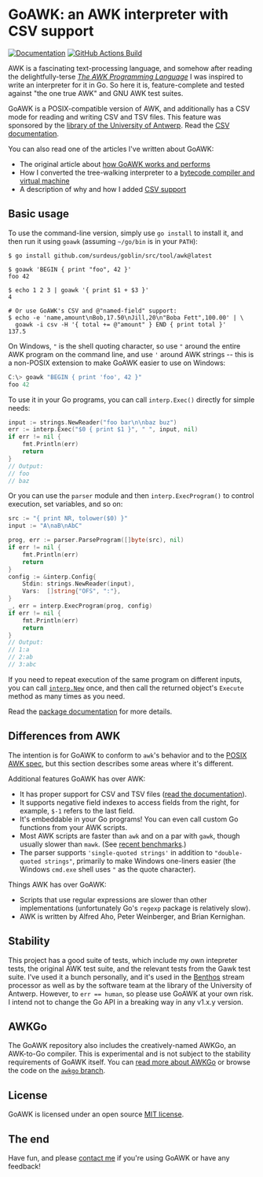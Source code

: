 
# GoAWK: an AWK interpreter with CSV support

[![Documentation](https://pkg.go.dev/badge/github.com/surdeus/goblin/src/tool/awk)](https://pkg.go.dev/github.com/surdeus/goblin/src/tool/awk)
[![GitHub Actions Build](https://github.com/surdeus/goblin/src/tool/awk/workflows/Go/badge.svg)](https://github.com/surdeus/goblin/src/tool/awk/actions?query=workflow%3AGo)


AWK is a fascinating text-processing language, and somehow after reading the delightfully-terse [*The AWK Programming Language*](https://ia802309.us.archive.org/25/items/pdfy-MgN0H1joIoDVoIC7/The_AWK_Programming_Language.pdf) I was inspired to write an interpreter for it in Go. So here it is, feature-complete and tested against "the one true AWK" and GNU AWK test suites.

GoAWK is a POSIX-compatible version of AWK, and additionally has a CSV mode for reading and writing CSV and TSV files. This feature was sponsored by the [library of the University of Antwerp](https://www.uantwerpen.be/en/library/). Read the [CSV documentation](https://github.com/surdeus/goblin/src/tool/awk/blob/master/csv.md).

You can also read one of the articles I've written about GoAWK:

* The original article about [how GoAWK works and performs](https://benhoyt.com/writings/goawk/)
* How I converted the tree-walking interpreter to a [bytecode compiler and virtual machine](https://benhoyt.com/writings/goawk-compiler-vm/)
* A description of why and how I added [CSV support](https://benhoyt.com/writings/goawk-csv/)


## Basic usage

To use the command-line version, simply use `go install` to install it, and then run it using `goawk` (assuming `~/go/bin` is in your `PATH`):

```shell
$ go install github.com/surdeus/goblin/src/tool/awk@latest

$ goawk 'BEGIN { print "foo", 42 }'
foo 42

$ echo 1 2 3 | goawk '{ print $1 + $3 }'
4

# Or use GoAWK's CSV and @"named-field" support:
$ echo -e 'name,amount\nBob,17.50\nJill,20\n"Boba Fett",100.00' | \
  goawk -i csv -H '{ total += @"amount" } END { print total }'
137.5
```

On Windows, `"` is the shell quoting character, so use `"` around the entire AWK program on the command line, and use `'` around AWK strings -- this is a non-POSIX extension to make GoAWK easier to use on Windows:

```powershell
C:\> goawk "BEGIN { print 'foo', 42 }"
foo 42
```

To use it in your Go programs, you can call `interp.Exec()` directly for simple needs:

```go
input := strings.NewReader("foo bar\n\nbaz buz")
err := interp.Exec("$0 { print $1 }", " ", input, nil)
if err != nil {
    fmt.Println(err)
    return
}
// Output:
// foo
// baz
```

Or you can use the `parser` module and then `interp.ExecProgram()` to control execution, set variables, and so on:

```go
src := "{ print NR, tolower($0) }"
input := "A\naB\nAbC"

prog, err := parser.ParseProgram([]byte(src), nil)
if err != nil {
    fmt.Println(err)
    return
}
config := &interp.Config{
    Stdin: strings.NewReader(input),
    Vars:  []string{"OFS", ":"},
}
_, err = interp.ExecProgram(prog, config)
if err != nil {
    fmt.Println(err)
    return
}
// Output:
// 1:a
// 2:ab
// 3:abc
```

If you need to repeat execution of the same program on different inputs, you can call [`interp.New`](https://pkg.go.dev/github.com/surdeus/goblin/src/tool/awk/interp#New) once, and then call the returned object's `Execute` method as many times as you need.

Read the [package documentation](https://pkg.go.dev/github.com/surdeus/goblin/src/tool/awk) for more details.


## Differences from AWK

The intention is for GoAWK to conform to `awk`'s behavior and to the [POSIX AWK spec](http://pubs.opengroup.org/onlinepubs/9699919799/utilities/awk.html), but this section describes some areas where it's different.

Additional features GoAWK has over AWK:

* It has proper support for CSV and TSV files ([read the documentation](https://github.com/surdeus/goblin/src/tool/awk/blob/master/csv.md)).
* It supports negative field indexes to access fields from the right, for example, `$-1` refers to the last field.
* It's embeddable in your Go programs! You can even call custom Go functions from your AWK scripts.
* Most AWK scripts are faster than `awk` and on a par with `gawk`, though usually slower than `mawk`. (See [recent benchmarks](https://benhoyt.com/writings/goawk-compiler-vm/#virtual-machine-results).)
* The parser supports `'single-quoted strings'` in addition to `"double-quoted strings"`, primarily to make Windows one-liners easier (the Windows `cmd.exe` shell uses `"` as the quote character).

Things AWK has over GoAWK:

* Scripts that use regular expressions are slower than other implementations (unfortunately Go's `regexp` package is relatively slow).
* AWK is written by Alfred Aho, Peter Weinberger, and Brian Kernighan.


## Stability

This project has a good suite of tests, which include my own intepreter tests, the original AWK test suite, and the relevant tests from the Gawk test suite. I've used it a bunch personally, and it's used in the [Benthos](https://github.com/benthosdev/benthos) stream processor as well as by the software team at the library of the University of Antwerp. However, to `err == human`, so please use GoAWK at your own risk. I intend not to change the Go API in a breaking way in any v1.x.y version.


## AWKGo

The GoAWK repository also includes the creatively-named AWKGo, an AWK-to-Go compiler. This is experimental and is not subject to the stability requirements of GoAWK itself. You can [read more about AWKGo](https://benhoyt.com/writings/awkgo/) or browse the code on the [`awkgo` branch](https://github.com/surdeus/goblin/src/tool/awk/tree/awkgo/awkgo).


## License

GoAWK is licensed under an open source [MIT license](https://github.com/surdeus/goblin/src/tool/awk/blob/master/LICENSE.txt).


## The end

Have fun, and please [contact me](https://benhoyt.com/) if you're using GoAWK or have any feedback!
